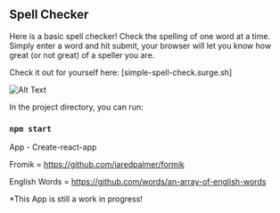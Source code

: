 

## Spell Checker

Here is a basic spell checker! Check the spelling of one word at a time. Simply enter a word and hit submit, your browser will let you know how great (or not great) of a speller you are. 

Check it out for yourself here: [simple-spell-check.surge.sh]

![Alt Text](https://media.giphy.com/media/4PZD5Q0C5r3zA42jRP/giphy.gif)



In the project directory, you can run:

### `npm start`

App - Create-react-app

Fromik = https://github.com/jaredpalmer/formik

English Words = https://github.com/words/an-array-of-english-words

*This App is still a work in progress! 


